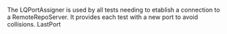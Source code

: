 The LQPortAssigner is used by all tests needing to etablish a connection to a RemoteRepoServer. It provides each test with a new port to avoid collisions.
LastPort